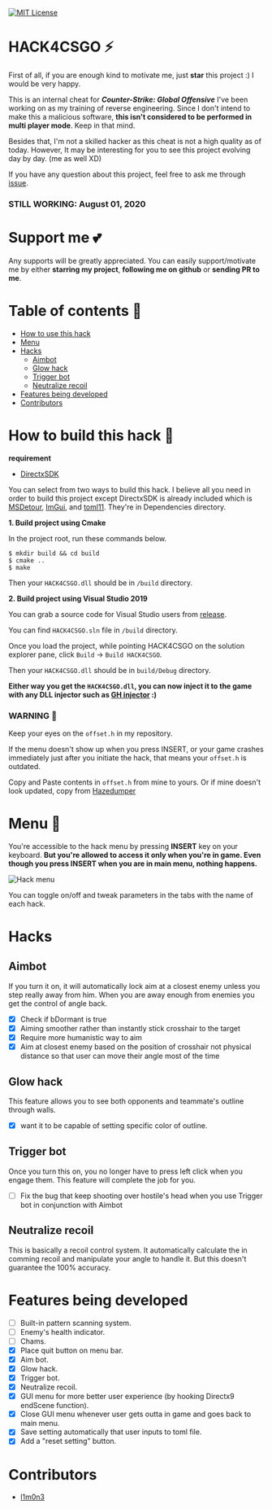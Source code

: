 [![MIT License](http://img.shields.io/badge/license-MIT-blue.svg?style=flat)](LICENSE)
# HACK4CSGO :zap:
First of all, if you are enough kind to motivate me, just **star** this project :) I would be very happy.

This is an internal cheat for **_Counter-Strike: Global Offensive_** I've been working on as my training of reverse engineering.
Since I don't intend to make this a malicious software, **this isn't considered to be performed in multi player mode**. Keep in that mind.

Besides that, I'm not a skilled hacker as this cheat is not a high quality as of today. However, It may be interesting for you to see this project evolving day by day. (me as well XD)

If you have any question about this project, feel free to ask me through [issue](https://github.com/s3pt3mb3r/HACK4CSGO/issues).

### STILL WORKING: August 01, 2020

# Support me :two_hearts:
Any supports will be greatly appreciated. 
You can easily support/motivate me by either **starring my project**, **following me on github** or **sending PR to me**.

# Table of contents :pushpin:

- [How to use this hack](#how-to-use-this-hack-key)
- [Menu](#menu-green_book)
- [Hacks](#hacks)
    - [Aimbot](#aimbot)
    - [Glow hack](#glow-hack)
    - [Trigger bot](#trigger-bot)
    - [Neutralize recoil](#neutralize-recoil)
- [Features being developed](#features-being-developed)
- [Contributors](#contributors)


# How to build this hack :key:

**requirement**
- [DirectxSDK](https://www.microsoft.com/en-au/download/details.aspx?id=6812)

You can select from two ways to build this hack.
I believe all you need in order to build this project except DirectxSDK is already included which is [MSDetour](https://github.com/microsoft/Detours), [ImGui](https://github.com/ocornut/imgui), and [toml11](https://github.com/ToruNiina/toml11).
They're in Dependencies directory.

**1. Build project using Cmake**

In the project root, run these commands below.
```
$ mkdir build && cd build
$ cmake ..
$ make
```

Then your `HACK4CSGO.dll` should be in `/build` directory.

**2. Build project using Visual Studio 2019**

You can grab a source code for Visual Studio users from [release](https://github.com/s3pt3mb3r/HACK4CSGO/releases).

You can find `HACK4CSGO.sln` file in `/build` directory.

Once you load the project, while pointing HACK4CSGO on the solution explorer pane, click `Build` -> `Build HACK4CSGO`.

Then your `HACK4CSGO.dll` should be in `build/Debug` directory.

**Either way you get the `HACK4CSGO.dll`, you can now inject it to the game with any DLL injector such as [GH injector](https://guidedhacking.com/resources/guided-hacking-dll-injector.4/) :)**

### WARNING :rotating_light:

Keep your eyes on the `offset.h` in my repository.

If the menu doesn't show up when you press INSERT, or your game crashes immediately just after you initiate the hack, that means your `offset.h` is outdated.

Copy and Paste contents in `offset.h` from mine to yours. Or if mine doesn't look updated, copy from [Hazedumper](https://github.com/frk1/hazedumper/blob/master/csgo.hpp)

# Menu :green_book:

You're accessible to the hack menu by pressing **INSERT** key on your keyboard.
**But you're allowed to access it only when you're in game. Even though you press INSERT when you are in main menu, nothing happens.**

![Hack menu](https://user-images.githubusercontent.com/33578715/89070761-09c39300-d3a8-11ea-9aac-18cf2749b622.gif)

You can toggle on/off and tweak parameters in the tabs with the name of each hack.

# Hacks

## Aimbot

If you turn it on, it will automatically lock aim at a closest enemy unless you step really away from him.
When you are away enough from enemies you get the control of angle back.

- [x] Check if bDormant is true
- [x] Aiming smoother rather than instantly stick crosshair to the target
- [x] Require more humanistic way to aim
- [x] Aim at closest enemy based on the position of crosshair not physical distance so that user can move their angle most of the time

## Glow hack

This feature allows you to see both opponents and teammate's outline through walls.

- [x] want it to be capable of setting specific color of outline.

## Trigger bot

Once you turn this on, you no longer have to press left click when you engage them.
This feature will complete the job for you.

- [ ] Fix the bug that keep shooting over hostile's head when you use Trigger bot in conjunction with Aimbot

## Neutralize recoil

This is basically a recoil control system.
It automatically calculate the in comming recoil and manipulate your angle to handle it.
But this doesn't guarantee the 100% accuracy.

# Features being developed

- [ ] Built-in pattern scanning system.
- [ ] Enemy's health indicator.
- [ ] Chams.
- [x] Place quit button on menu bar.
- [x] Aim bot.
- [x] Glow hack.
- [x] Trigger bot.
- [x] Neutralize recoil.
- [x] GUI menu for more better user experience (by hooking Directx9 endScene function).
- [x] Close GUI menu whenever user gets outta in game and goes back to main menu.
- [x] Save setting automatically that user inputs to toml file.
- [x] Add a "reset setting" button.

# Contributors
- [l1m0n3](https://github.com/l1m0n3)